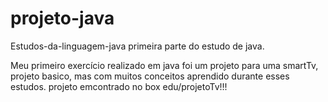 # projeto-java
Estudos-da-linguagem-java primeira parte do estudo de java.

Meu primeiro exercício realizado em java foi um projeto para uma smartTv, projeto basico, mas com muitos conceitos aprendido durante esses estudos.
projeto emcontrado no box edu/projetoTv!!!

